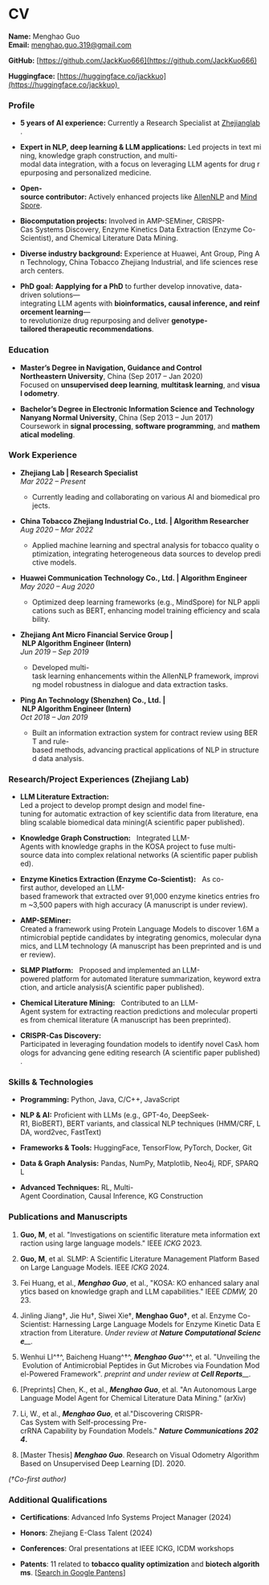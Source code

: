 # CV

**Name:** Menghao Guo  
**Email:** [menghao.guo.319@gmail.com](mailto:menghao.guo.319@gmail.com)

**GitHub:** [https://github.com/JackKuo666](https://github.com/JackKuo666)

**Huggingface:** [https://huggingface.co/jackkuo](https://huggingface.co/jackkuo) 

### Profile

*   **5 years of AI experience:** Currently a Research Specialist at [Zhejianglab](https://en.zhejianglab.com/).
    
*   **Expert in NLP, deep learning & LLM applications:** Led projects in text mining, knowledge graph construction, and multi-modal data integration, with a focus on leveraging LLM agents for drug repurposing and personalized medicine.
    
*   **Open-source contributor:** Actively enhanced projects like [AllenNLP](https://github.com/allenai/allennlp/graphs/contributors) and [MindSpore](https://gitee.com/guomenghao319).
    
*   **Biocomputation projects:** Involved in AMP-SEMiner, CRISPR-Cas Systems Discovery, Enzyme Kinetics Data Extraction (Enzyme Co-Scientist), and Chemical Literature Data Mining.
    
*   **Diverse industry background:** Experience at Huawei, Ant Group, Ping An Technology, China Tobacco Zhejiang Industrial, and life sciences research centers.
    
*   **PhD goal:** **Aapplying for a PhD** to further develop innovative, data-driven solutions—integrating LLM agents with **bioinformatics, causal inference, and reinforcement learning**—to revolutionize drug repurposing and deliver **genotype-tailored therapeutic recommendations**.
    

### Education

*   **Master’s Degree in Navigation, Guidance and Control**  
    **Northeastern University**, China (Sep 2017 – Jan 2020)  
    Focused on **unsupervised deep learning**, **multitask learning**, and **visual odometry**.
    
*   **Bachelor’s Degree in Electronic Information Science and Technology**  
    **Nanyang Normal University**, China (Sep 2013 – Jun 2017)  
    Coursework in **signal processing**, **software programming**, and **mathematical modeling**.
    

### Work Experience

*   **Zhejiang Lab | Research Specialist**  
    _Mar 2022 – Present_
    
    *   Currently leading and collaborating on various AI and biomedical projects.
        
*   **China Tobacco Zhejiang Industrial Co., Ltd. | Algorithm Researcher**  
    _Aug 2020 – Mar 2022_
    
    *   Applied machine learning and spectral analysis for tobacco quality optimization, integrating heterogeneous data sources to develop predictive models.
        
*   **Huawei Communication Technology Co., Ltd. | Algorithm Engineer**  
    _May 2020 – Aug 2020_
    
    *   Optimized deep learning frameworks (e.g., MindSpore) for NLP applications such as BERT, enhancing model training efficiency and scalability.
        
*   **Zhejiang Ant Micro Financial Service Group | NLP Algorithm Engineer (Intern)**  
    _Jun 2019 – Sep 2019_
    
    *   Developed multi-task learning enhancements within the AllenNLP framework, improving model robustness in dialogue and data extraction tasks.
        
*   **Ping An Technology (Shenzhen) Co., Ltd. | NLP Algorithm Engineer (Intern)**  
    _Oct 2018 – Jan 2019_
    
    *   Built an information extraction system for contract review using BERT and rule-based methods, advancing practical applications of NLP in structured data analysis.
        

### Research/Project Experiences (Zhejiang Lab)

*   **LLM Literature Extraction:**   Led a project to develop prompt design and model fine-tuning for automatic extraction of key scientific data from literature, enabling scalable biomedical data mining(A scientific paper published).
    
*   **Knowledge Graph Construction:**   Integrated LLM-Agents with knowledge graphs in the KOSA project to fuse multi-source data into complex relational networks (A scientific paper published).
    
*   **Enzyme Kinetics Extraction (Enzyme Co-Scientist):**   As co-first author, developed an LLM-based framework that extracted over 91,000 enzyme kinetics entries from ~3,500 papers with high accuracy (A manuscript is under review).
    
*   **AMP-SEMiner:**   Created a framework using Protein Language Models to discover 1.6M antimicrobial peptide candidates by integrating genomics, molecular dynamics, and LLM technology (A manuscript has been preprinted and is under review).
    
*   **SLMP Platform:**   Proposed and implemented an LLM-powered platform for automated literature summarization, keyword extraction, and article analysis(A scientific paper published).
    
*   **Chemical Literature Mining:**   Contributed to an LLM-Agent system for extracting reaction predictions and molecular properties from chemical literature (A manuscript has been preprinted).
    
*   **CRISPR-Cas Discovery:**   Participated in leveraging foundation models to identify novel Casλ homologs for advancing gene editing research (A scientific paper published).
    

### Skills & Technologies

*   **Programming:** Python, Java, C/C++, JavaScript
    
*   **NLP & AI:** Proficient with LLMs (e.g., GPT-4o, DeepSeek-R1, BioBERT), BERT variants, and classical NLP techniques (HMM/CRF, LDA, word2vec, FastText)
    
*   **Frameworks & Tools:** HuggingFace, TensorFlow, PyTorch, Docker, Git
    
*   **Data & Graph Analysis:** Pandas, NumPy, Matplotlib, Neo4j, RDF, SPARQL
    
*   **Advanced Techniques:** RL, Multi-Agent Coordination, Causal Inference, KG Construction
    

### Publications and Manuscripts

1.  **Guo, M**, et al. "Investigations on scientific literature meta information extraction using large language models." IEEE _ICKG_ 2023.
    
2.  **Guo, M**, et al. SLMP: A Scientific Literature Management Platform Based on Large Language Models. IEEE _ICKG_ 2024.
    
3.  Fei Huang, et al., _**Menghao Guo**_, et al., "KOSA: KO enhanced salary analytics based on knowledge graph and LLM capabilities." IEEE _CDMW,_ 2023.
    
4.  Jinling Jiang†, Jie Hu†, Siwei Xie†, **Menghao Guo†**, et al. Enzyme Co-Scientist: Harnessing Large Language Models for Enzyme Kinetic Data Extraction from Literature. _Under review at_ _**Nature Computational Science**__._
    
5.  Wenhui LI^†^, Baicheng Huang^†^, _**Menghao Guo**_^†^, et al. "Unveiling the Evolution of Antimicrobial Peptides in Gut Microbes via Foundation Model-Powered Framework". _preprint and under review at_ _**Cell Reports**__._
    
6.  \[Preprints\] Chen, K., et al., _**Menghao Guo**_, et al. "An Autonomous Large Language Model Agent for Chemical Literature Data Mining." (arXiv)
    
7.  Li, W., et al., _**Menghao Guo**_, et al."Discovering CRISPR-Cas System with Self-processing Pre-crRNA Capability by Foundation Models." _**Nature Communications 2024**_**.**
    
8.  \[Master Thesis\] _**Menghao Guo**_. Research on Visual Odometry Algorithm Based on Unsupervised Deep Learning \[D\]. 2020.
    
_(†Co-first author)_


### Additional Qualifications

*   **Certifications**: Advanced Info Systems Project Manager (2024)
    
*   **Honors**: Zhejiang E-Class Talent (2024)
    
*   **Conferences**: Oral presentations at IEEE ICKG, ICDM workshops
    
*   **Patents**: 11 related to **tobacco quality optimization** and **biotech algorithms**. \[[Search in Google Pantens](https://patents.google.com/?inventor=%E9%83%AD%E8%92%99%E6%B5%A9&oq=%E9%83%AD%E8%92%99%E6%B5%A9)\]
